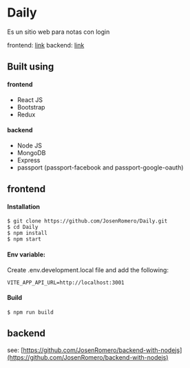 # Daily

Es un sitio web para notas con login

frontend: [link](https://github.com/JosenRomero/Daily)
backend: [link](https://github.com/JosenRomero/backend-with-nodejs)

## Built using

#### frontend

- React JS
- Bootstrap
- Redux

#### backend

- Node JS 
- MongoDB
- Express
- passport (passport-facebook and passport-google-oauth)

## frontend

#### Installation 

```
$ git clone https://github.com/JosenRomero/Daily.git
$ cd Daily
$ npm install
$ npm start
```

#### Env variable:

Create .env.development.local file and add the following:

```
VITE_APP_API_URL=http://localhost:3001
```

#### Build

```
$ npm run build
```

## backend

see: [https://github.com/JosenRomero/backend-with-nodejs](https://github.com/JosenRomero/backend-with-nodejs)